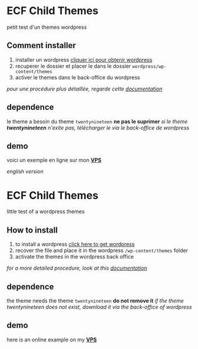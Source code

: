 # ECF Child Themes 

petit test d'un themes wordpress 


## Comment installer 

1. installer un wordpress  [cliquer ici pour obtenir wordpress](https://fr.wordpress.org/download/) 
2. recuperer le dossier et placer le dans le dossier `wordpress/wp-content/themes`
3. activer le themes dans le back-office du wordpress 

_pour une procédure plus détaillée, regarde cette [documentation](#)_ 

## dependence 

le theme a besoin du theme `twentynineteen`  **ne pas le suprimer** 
_si le theme **twentynineteen** n'exite pas, télécharger le via le back-office de wordpress_ 


## demo 

voici un exemple en ligne sur mon **[VPS](http://wordpress.remi-ponche.fr)** 


_english version_ 

# ECF Child Themes

little test of a wordpress themes

## How to install

1. to install a wordpress [click here to get wordpress](https://fr.wordpress.org/download/)
2. recover the file and place it in the wordpress `/wp-content/themes` folder
3. activate the themes in the wordpress back office

_for a more detailed procedure, look at this [documentation](#)_

## dependence

the theme needs the theme `twentynineteen` **do not remove it**
_if the theme twentynineteen does not exist, download it via the back-office of wordpress_

## demo 

here is an online example on my **[VPS](http://wordpress.remi-ponche.fr)**



